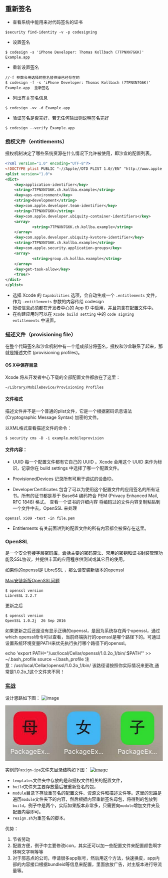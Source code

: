## 重新签名

- 查看系统中能用来对代码签名的证书
```
$security find-identity -v -p codesigning  
```
- 设置签名
```
$ codesign -s 'iPhone Developer: Thomas Kollbach (7TPNXN7G6K)' Example.app 
```
- 重新设置签名
```
//-f 参数会用选择的签名替换掉已经存在的
$ codesign -f -s 'iPhone Developer: Thomas Kollbach (7TPNXN7G6K)' Example.app  重新签名
```
- 列出有关签名信息
```
$ codesign -vv -d Example.app  
```
- 验证签名是否完好，若无任何输出则说明签名完好
```
$ codesign --verify Example.app  
```

### 授权文件（entitlements）
授权机制决定了哪些系统资源在什么情况下允许被使用，即沙盒的配置列表。

```xml
<?xml version="1.0" encoding="UTF-8"?>  
<!DOCTYPE plist PUBLIC "-//Apple//DTD PLIST 1.0//EN" "http://www.apple.com/DTDs/PropertyList-1.0.dtd">  
<plist version="1.0">  
<dict>  
    <key>application-identifier</key>
    <string>7TPNXN7G6K.ch.kollba.example</string>
    <key>aps-environment</key>
    <string>development</string>
    <key>com.apple.developer.team-identifier</key> 
    <string>7TPNXN7G6K</string>
    <key>com.apple.developer.ubiquity-container-identifiers</key>
    <array>
            <string>7TPNXN7G6K.ch.kollba.example</string>
    </array>
    <key>com.apple.developer.ubiquity-kvstore-identifier</key>
    <string>7TPNXN7G6K.ch.kollba.example</string>
    <key>com.apple.security.application-groups</key>
    <array>
            <string>group.ch.kollba.example</string>
    </array>
    <key>get-task-allow</key>
    <true/>
</dict>  
</plist>  
```

- 选择 Xcode 的 `Capabilities` 选项，会自动生成一个 `.entitlements` 文件，作为 `–entitlements` 参数的内容传给 codesign 
- 授权信息必须都在开发者中心的 App ID 中启用，并且包含在配置文件中。
- 在构建应用时可以在 `Xcode build setting` 中的 `code signing entitlements` 中设置。

### 描述文件（provisioning file）
在整个代码签名和沙盒机制中有一个组成部分将签名，授权和沙盒联系了起来，那就是描述文件 (provisioning profiles)。

#### OS X中保存目录
Xcode 将从开发者中心下载的全部配置文件都放在了这里：
```
~/Library/MobileDevice/Provisioning Profiles
```
#### 文件格式
描述文件并不是一个普通的plist文件，它是一个根据密码讯息语法 (Cryptographic Message Syntax) 加密的文件。

以XML格式查看描述文件的命令：
```
$ security cms -D -i example.mobileprovision
```

#### 文件内容：
- UUID
每一个配置文件都有它自己的 UUID 。Xcode 会用这个 UUID 来作为标识，记录你在 build settings 中选择了哪一个配置文件。

- ProvisionedDevices
记录所有可用于调试的设备ID。

- DeveloperCertificates
包含了可以为使用这个配置文件的应用签名的所有证书。所有的证书都是基于 Base64 编码符合 PEM (Privacy Enhanced Mail, RFC 1848) 格式。
查看一个证书的详细内容
将编码过的文件内容复制粘贴到一个文件中去，OpenSSL 来处理 
```
openssl x509 -text -in file.pem
```
- Entitlements
有关前面讲到的配置文件的所有内容都会被保存在这里。

### OpenSSL
是一个安全套接字层密码库，囊括主要的密码算法、常用的密钥和证书封装管理功能及SSL协议，并提供丰富的应用程序供测试或其它目的使用。

如果你的openssl是 LibreSSL ，那么请安装新版本的openssl

[Mac安装新版OpenSSL问题](https://www.jianshu.com/p/32f068922baf)
```
$ openssl version
LibreSSL 2.2.7
```
更新之后
```
$ openssl version
OpenSSL 1.0.2j  26 Sep 2016
```
如果更新之后还是没有显示正确的openssl，是因为系统存在两个openssl，通过which openssl命令可以查看，当前终端执行的openssl是哪个路径下的。可通过设置系统环境变量PATH来优先执行执行哪个路径下的openssl。

echo 'export PATH="/usr/local/Cellar/openssl/1.0.2o_1/bin/:$PATH"' >> ~/.bash_profile
source ~/.bash_profile
注意：/usr/local/Cellar/openssl/1.0.2o_1/bin/ 该路径请按照你实际情况来更改,通常是1.0.2o_1这个文件夹不同！

### [实战](https://github.com/Vienta/BlogArticle/tree/master/package)
设计思路如下图：
![image](http://upload-images.jianshu.io/upload_images/1253942-64d44600afabaeb2.png?imageMogr2/auto-orient/strip%7CimageView2/2/w/1240)

![](/assets/packing1.png)


实例的`Resign-ipa`文件夹目录结构如下图：
[![image](http://upload-images.jianshu.io/upload_images/1253942-565b2e08ff4e0d92.png?imageMogr2/auto-orient/strip%7CimageView2/2/w/1240)](http://www.vienta.me/img/autopacket/autopacket_10.png) 

- `templates`文件夹中存放的是和授权文件相关的配置文件，
- `build`文件夹主要存放最后被重新签名的包，
- `module`目录下存放重签名的配置文件、资源文件和描述文件等。这里的思路是遍历`module`文件夹下的内容，然后根据内容重新签名母包，将得到的包放到`build`，例子中是两个，实际如果版本非常多，只需要向`module`增加文件夹及配置内容即可。
- `resign.sh`为重签名的脚本。

优势：
1.  节省劳动
2.  配置方便，例子中主要修改icon，其实还可以加一些配置文件来配置颜色啊字体啊文字啊等等
3.  对于邪恶点的公司，申请很多app账号，然后用这个方法，快速换皮，app内部的内容接口根据bundleid等信息来配置，里面放放广告，对主版本进行导流量等。

